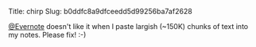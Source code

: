 Title: chirp
Slug: b0ddfc8a9dfceedd5d99256ba7af2628

<a href="http://twitter.com/Evernote">@Evernote</a> doesn't like it when I paste largish (~150K) chunks of text into my notes. Please fix! :-)
